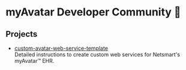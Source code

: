# myAvatar Developer Community 👋

## Projects
* [custom-avatar-web-service-template](https://github.com/myAvatar-Development-Community/custom-avatar-web-service-template)<br>
  Detailed instructions to create custom web services for Netsmart's myAvatar™ EHR.
